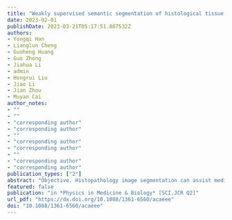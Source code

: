 ```yaml
---
title: "Weakly supervised semantic segmentation of histological tissue via attention accumulation and pixel-level contrast learning"
date: 2023-02-01
publishDate: 2023-03-21T05:17:51.887532Z
authors: 
- Yongqi Han
- Lianglun Cheng
- Guoheng Huang
- Guo Zhong
- Jiahua Li
- admin
- Hongrui Liu
- Jiao Li
- Jian Zhou
- Muyan Cai
author_notes:
- ""
- ""
- "corresponding author"
- "corresponding author"
- ""
- "corresponding author"
- "corresponding author"
- ""
- "corresponding author"
- "corresponding author"
publication_types: ["2"]
abstract: "Objective. Histopathology image segmentation can assist medical professionals in identifying and diagnosing diseased tissue more efficiently. Although fully supervised segmentation models have excellent performance, the annotation cost is extremely expensive. Weakly supervised models are widely used in medical image segmentation due to their low annotation cost. Nevertheless, these weakly supervised models have difficulty in accurately locating the boundaries between different classes of regions in pathological images, resulting in a high rate of false alarms Our objective is to design a weakly supervised segmentation model to resolve the above problems. Approach. The segmentation model is divided into two main stages, the generation of pseudo labels based on class residual attention accumulation network (CRAANet) and the semantic segmentation based on pixel feature space construction network (PFSCNet). CRAANet provides attention scores for each class through the class residual attention module, while the Attention Accumulation (AA) module overlays the attention feature maps generated in each training epoch. PFSCNet employs a network model containing an inflated convolutional residual neural network and a multi-scale feature-aware module as the segmentation backbone, and proposes dense energy loss and pixel clustering modules are based on contrast learning to solve the pseudo-labeling-inaccuracy problem. Main results. We validate our method using the lung adenocarcinoma (LUAD-HistoSeg) dataset and the breast cancer (BCSS) dataset. The results of the experiments show that our proposed method outperforms other state-of-the-art methods on both datasets in several metrics. This suggests that it is capable of performing well in a wide variety of histopathological image segmentation tasks. Significance. We propose a weakly supervised semantic segmentation network that achieves approximate fully supervised segmentation performance even in the case of incomplete labels. The proposed AA and pixel-level contrast learning also make the edges more accurate and can well assist pathologists in their research."
featured: false
publication: "in *Physics in Medicine & Biology* [SCI,JCR Q2]"
url_pdf: "https://dx.doi.org/10.1088/1361-6560/acaeee"
doi: "10.1088/1361-6560/acaeee"
---
```


